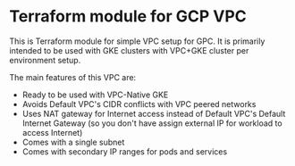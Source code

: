 # Terraform module for GCP VPC

This is Terraform module for simple VPC setup for GPC. It is primarily intended to be used with GKE clusters with VPC+GKE cluster per environment setup.

The main features of this VPC are:
- Ready to be used with VPC-Native GKE
- Avoids Default VPC's CIDR conflicts with VPC peered networks
- Uses NAT gateway for Internet access instead of Default VPC's Default Internet Gateway (so you don't have assign external IP for workload to access Internet)
- Comes with a single subnet
- Comes with secondary IP ranges for pods and services